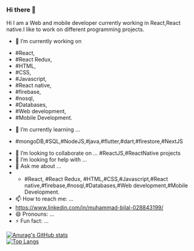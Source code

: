 ### Hi there 👋

<!--
**Muhammad-Bilal-7896/Muhammad-Bilal-7896** is a ✨ _special_ ✨ repository because its `README.md` (this file) appears on your GitHub profile.

Here are some ideas to get you started:

- 🔭 I’m currently working on #React,#React Redux,#HTML,#CSS,#Javascript,#React native,#firebase,#nosql,#Databases,#Web development,#Mobile Development.
- 🌱 I’m currently learning ...
- 👯 I’m looking to collaborate on ...
- 🤔 I’m looking for help with ...
- 💬 Ask me about ...
- 📫 How to reach me: ...
- 😄 Pronouns: ...
- ⚡ Fun fact: ...
-->
Hi I am a Web and mobile developer currently working in React,React native.I like to work on different programming projects.

- 🔭 I’m currently working on 
+ #React,
+ #React Redux,
+ #HTML,
+ #CSS,
+ #Javascript,
+ #React native,
+ #firebase,
+ #nosql,
+ #Databases,
+ #Web development,
+ #Mobile Development.
- 🌱 I’m currently learning ...
+ #mongoDB,#SQL,#NodeJS,#java,#flutter,#dart,#firestore,#NextJS 
- 👯 I’m looking to collaborate on ...
 #ReactJS,#ReactNative projects
- 🤔 I’m looking for help with ...
- 💬 Ask me about ...
- + #React,
  #React Redux, #HTML,#CSS,#Javascript,#React native,#firebase,#nosql,#Databases,#Web development,#Mobile Development.
- 📫 How to reach me: ...
- https://www.linkedin.com/in/muhammad-bilal-028843199/
- 😄 Pronouns: ...
- ⚡ Fun fact: ...


[![Anurag's GitHub stats](https://github-readme-stats.vercel.app/api?username=Muhammad-Bilal-7896&show_icons=true&theme=dracula)](https://github.com/anuraghazra/github-readme-stats)
<br/>
[![Top Langs](https://github-readme-stats.vercel.app/api/top-langs/?username=Muhammad-Bilal-7896&layout=compact)](https://github.com/anuraghazra/github-readme-stats)

